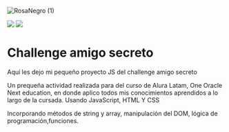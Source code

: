 ![RosaNegro (1)](https://github.com/user-attachments/assets/d52ac99c-e51e-4e8f-a97b-f6aa6d2b4357)

<p align="left">
    <img src="https://img.shields.io/badge/STATUS-EN%20DESAROLLO-red">
    <img src="https://img.shields.io/badge/STATUS-EN%20FINALIZADO-green">
</p>

</div>

<h1 aling=center>Challenge amigo secreto</h1>
<p>Aquí les dejo mi pequeño proyecto JS del challenge amigo secreto</p>
<p>Un prequeña actividad realizada para del curso de Alura Latam, One Oracle Next education, en donde aplico todos mis conocimientos aprendidos a lo largo de la cursada. Usando JavaScript, HTML Y CSS</p>
<P>Incorporando métodos de string y array, manipulación del DOM, lógica de programación,funciones. </P>
